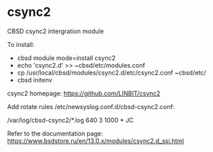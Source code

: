 # csync2
CBSD csync2 intergration module

To install:

  - cbsd module mode=install csync2
  - echo 'csync2.d' >> ~cbsd/etc/modules.conf
  - cp /usr/local/cbsd/modules/csync2.d/etc/csync2.conf ~cbsd/etc/
  - cbsd initenv

csync2 homepage: https://github.com/LINBIT/csync2

Add rotate rules /etc/newsyslog.conf.d/cbsd-csync2.conf:

/var/log/cbsd-csync2/*.log                     640  3     1000 *     JC

  Refer to the documentation page: https://www.bsdstore.ru/en/13.0.x/modules/csync2.d_ssi.html

